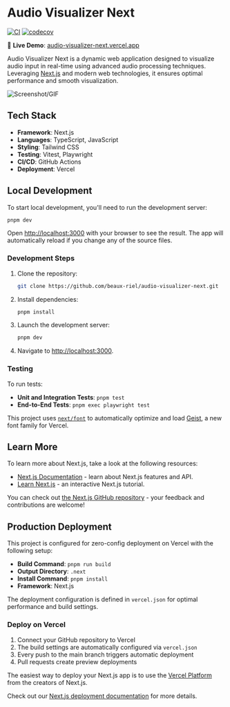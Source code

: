 # Audio Visualizer Next

[![CI](https://github.com/beaux-riel/audio-visualizer-next/actions/workflows/ci.yml/badge.svg)](https://github.com/beaux-riel/audio-visualizer-next/actions/workflows/ci.yml)
[![codecov](https://codecov.io/gh/beaux-riel/audio-visualizer-next/branch/main/graph/badge.svg)](https://codecov.io/gh/beaux-riel/audio-visualizer-next)

🚀 **Live Demo**: [audio-visualizer-next.vercel.app](https://audio-visualizer-next.vercel.app)

Audio Visualizer Next is a dynamic web application designed to visualize audio input in real-time using advanced audio processing techniques. Leveraging [Next.js](https://nextjs.org) and modern web technologies, it ensures optimal performance and smooth visualization.

![Screenshot/GIF](https://your-image-url.com)

## Tech Stack

- **Framework**: Next.js
- **Languages**: TypeScript, JavaScript
- **Styling**: Tailwind CSS
- **Testing**: Vitest, Playwright
- **CI/CD**: GitHub Actions
- **Deployment**: Vercel

## Local Development

To start local development, you'll need to run the development server:

```bash
pnpm dev
```

Open [http://localhost:3000](http://localhost:3000) with your browser to see the result. The app will automatically reload if you change any of the source files.

### Development Steps

1. Clone the repository:

   ```bash
   git clone https://github.com/beaux-riel/audio-visualizer-next.git
   ```

2. Install dependencies:

   ```bash
   pnpm install
   ```

3. Launch the development server:

   ```bash
   pnpm dev
   ```

4. Navigate to [http://localhost:3000](http://localhost:3000).

### Testing

To run tests:

- **Unit and Integration Tests**: `pnpm test`
- **End-to-End Tests**: `pnpm exec playwright test`

This project uses [`next/font`](https://nextjs.org/docs/app/building-your-application/optimizing/fonts) to automatically optimize and load [Geist](https://vercel.com/font), a new font family for Vercel.

## Learn More

To learn more about Next.js, take a look at the following resources:

- [Next.js Documentation](https://nextjs.org/docs) - learn about Next.js features and API.
- [Learn Next.js](https://nextjs.org/learn) - an interactive Next.js tutorial.

You can check out [the Next.js GitHub repository](https://github.com/vercel/next.js) - your feedback and contributions are welcome!

## Production Deployment

This project is configured for zero-config deployment on Vercel with the following setup:

- **Build Command**: `pnpm run build`
- **Output Directory**: `.next`
- **Install Command**: `pnpm install`
- **Framework**: Next.js

The deployment configuration is defined in `vercel.json` for optimal performance and build settings.

### Deploy on Vercel

1. Connect your GitHub repository to Vercel
2. The build settings are automatically configured via `vercel.json`
3. Every push to the main branch triggers automatic deployment
4. Pull requests create preview deployments

The easiest way to deploy your Next.js app is to use the [Vercel Platform](https://vercel.com/new?utm_medium=default-template&filter=next.js&utm_source=create-next-app&utm_campaign=create-next-app-readme) from the creators of Next.js.

Check out our [Next.js deployment documentation](https://nextjs.org/docs/app/building-your-application/deploying) for more details.
